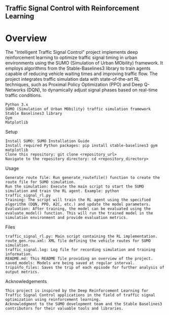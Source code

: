## Traffic Signal Control with Reinforcement Learning
# Overview

The "Intelligent Traffic Signal Control" project implements deep reinforcement learning to optimize traffic signal timing in urban environments using the SUMO (Simulation of Urban MObility) framework. It employs algorithms from the Stable-Baselines3 library to train agents capable of reducing vehicle waiting times and improving traffic flow. The project integrates traffic simulation data with state-of-the-art RL techniques, such as Proximal Policy Optimization (PPO) and Deep Q-Networks (DQN), to dynamically adjust signal phases based on real-time traffic conditions.

    Python 3.x
    SUMO (Simulation of Urban MObility) traffic simulation framework
    Stable Baselines3 library
    Gym
    Matplotlib

Setup

    Install SUMO: SUMO Installation Guide
    Install required Python packages: pip install stable-baselines3 gym matplotlib
    Clone this repository: git clone <repository_url>
    Navigate to the repository directory: cd <repository_directory>

Usage

    Generate route file: Run generate_routefile() function to create the route file for SUMO simulation.
    Run the simulation: Execute the main script to start the SUMO simulation and train the RL agent. Example: python traffic_signal_rl.py
    Training: The script will train the RL agent using the specified algorithm (DQN, PPO, A2C, etc.) and update the model parameters.
    Evaluation: After training, the model can be evaluated using the evaluate_model() function. This will run the trained model in the simulation environment and provide evaluation metrics.

Files

    traffic_signal_rl.py: Main script containing the RL implementation.
    route_gen.rou.xml: XML file defining the vehicle routes for SUMO simulation.
    traffic_signal.log: Log file for recording simulation and training information.
    README.md: This README file providing an overview of the project.
    saved_models: Models are being saved at regular interval.
    tripinfo_files: Saves the trip of each episode for further analysis of output metrics.

Acknowledgements

    This project is inspired by the Deep Reinforcement Learning for Traffic Signal Control applications in the field of traffic signal optimization using reinforcement learning.
    Acknowledgment to the SUMO development team and the Stable Baselines3 contributors for their valuable tools and libraries.

